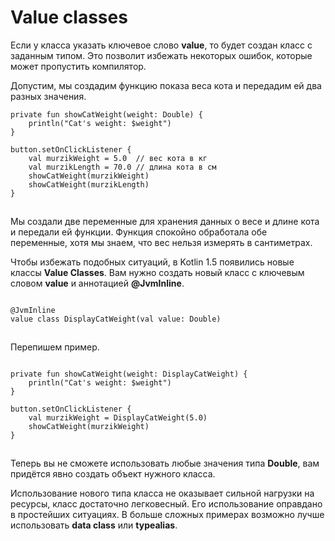 # Value classes

Если у класса указать ключевое слово **value**, то будет создан класс с заданным типом. Это позволит избежать некоторых ошибок, которые может пропустить компилятор.

Допустим, мы создадим функцию показа веса кота и передадим ей два разных значения.

```
private fun showCatWeight(weight: Double) {
    println("Cat's weight: $weight")
}

button.setOnClickListener {
    val murzikWeight = 5.0  // вес кота в кг
    val murzikLength = 70.0 // длина кота в см
    showCatWeight(murzikWeight)
    showCatWeight(murzikLength)
}
```

![](data:image/gif;base64,R0lGODlhAQABAPABAP///wAAACH5BAEKAAAALAAAAAABAAEAAAICRAEAOw==)![](data:image/gif;base64,R0lGODlhAQABAPABAP///wAAACH5BAEKAAAALAAAAAABAAEAAAICRAEAOw== "Click and drag to move")

Мы создали две переменные для хранения данных о весе и длине кота и передали ей функции. Функция спокойно обработала обе переменные, хотя мы знаем, что вес нельзя измерять в сантиметрах.

Чтобы избежать подобных ситуаций, в Kotlin 1.5 появились новые классы **Value Classes**. Вам нужно создать новый класс с ключевым словом **value** и аннотацией **@JvmInline**.

```

@JvmInline
value class DisplayCatWeight(val value: Double)
```

![](data:image/gif;base64,R0lGODlhAQABAPABAP///wAAACH5BAEKAAAALAAAAAABAAEAAAICRAEAOw==)![](data:image/gif;base64,R0lGODlhAQABAPABAP///wAAACH5BAEKAAAALAAAAAABAAEAAAICRAEAOw== "Click and drag to move")

Перепишем пример.

```

private fun showCatWeight(weight: DisplayCatWeight) {
    println("Cat's weight: $weight")
}

button.setOnClickListener {
    val murzikWeight = DisplayCatWeight(5.0)
    showCatWeight(murzikWeight)
}
```

![](data:image/gif;base64,R0lGODlhAQABAPABAP///wAAACH5BAEKAAAALAAAAAABAAEAAAICRAEAOw==)![](data:image/gif;base64,R0lGODlhAQABAPABAP///wAAACH5BAEKAAAALAAAAAABAAEAAAICRAEAOw== "Click and drag to move")

Теперь вы не сможете использовать любые значения типа **Double**, вам придётся явно создать объект нужного класса.

Использование нового типа класса не оказывает сильной нагрузки на ресурсы, класс достаточно легковесный. Его использование оправдано в простейших ситуациях. В больше сложных примерах возможно лучше использовать **data class** или **typealias**.
